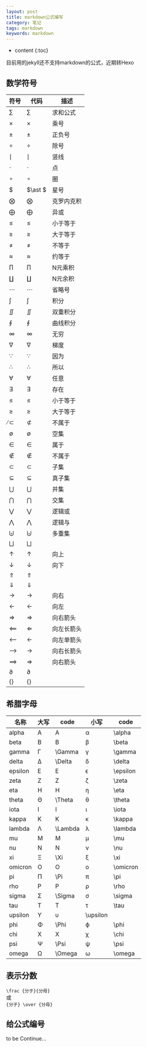 ```yaml
---
layout: post
title: markdown公式编写
category: 笔记
tags: markdown
keywords: markdown
---
```


* content
{:toc}

目前用的jekyll还不支持markdown的公式，近期转Hexo

## 数学符号

符号|代码|描述
--|--|--
∑|$\sum$|求和公式
×|$\times$|乘号
±|$\pm$|正负号
÷|$\div$|除号
∣|$\mid$|竖线
⋅|$\cdot$|点
∘|$\circ$|圈
$|$\ast $|星号
⨂|$\bigotimes$|克罗内克积
⨁|$\bigoplus$|异或
≤|$\leq$|小于等于
≥|$\geq$|大于等于
≠​|$\neq$|不等于
≈|$\approx$|约等于
∏|$\prod$|N元乘积
∐|$\coprod$|N元余积
⋯|$\cdots$|省略号
∫|$\int$|积分
∬|$\iint$|双重积分
∮|$\oint$|曲线积分
∞|$\infty$|无穷
∇|$\nabla$|梯度
∵|$\because$|因为
∴|$\therefore$|所以
∀|$\forall$|任意
∃|$\exists$|存在
≤|$\leq$|小于等于
≥|$\geq$|大于等于
̸⊂​|$\not\subset$|不属于
∅|$\emptyset$|空集
∈|$\in$|属于
∉|$\notin$|不属于
⊂|$\subset$|子集
⊆|$\subseteq$|真子集
⋃|$\bigcup$|并集
⋂|$\bigcap$|交集
⋁|$\bigvee$|逻辑或
⋀|$\bigwedge$|逻辑与
⨄|$\biguplus$|多重集
⨆|$\bigsqcup$|	
↑|$\uparrow$|向上
↓|$\downarrow$|向下
⇑|$\Uparrow$|
⇓|$\Downarrow$|
→|$\rightarrow$|向右
←|$\leftarrow$|向左
⇒|$\Rightarrow$|向右箭头
⟸|$\Longleftarrow$|向左长箭头
⟵|$\longleftarrow$|向左单箭头
⟶|$\longrightarrow$|向右长箭头
⟹|$\Longrightarrow$|向右箭头
∂|$\partial$|
{}|$\lbrace \rbrace$|
## 希腊字母

名称 | 大写 | code | 小写 | code  
-- | -- | -- | -- | -- | 
alpha | A | A | α | \alpha
beta | B | B | β | \beta
gamma | Γ | \Gamma | γ | \gamma
delta | Δ | \Delta | δ | \delta
epsilon | E | E | ϵ | \epsilon
zeta | Z | Z | ζ | \zeta
eta | H | H | η | \eta
theta | Θ | \Theta | θ | \theta
iota | I | I | ι | \iota
kappa | K | K | κ | \kappa
lambda | Λ | \Lambda | λ | \lambda
mu | M | M | μ | \mu
nu | N | N | ν | \nu
xi | Ξ | \Xi | ξ | \xi
omicron | O | O | ο | \omicron
pi | Π | \Pi | π | \pi
rho | P | P | ρ | \rho
sigma | Σ | \Sigma | σ | \sigma
tau | T | T | τ | \tau
upsilon | Υ | υ | \upsilon
phi | Φ | \Phi | ϕ | \phi
chi | X | X | χ | \chi
psi | Ψ | \Psi | ψ | \psi
omega | Ω | \Omega | ω | \omega


## 表示分数

`\frac {分子}{分母} `  
或  
`{分子} \over {分母}`



## 给公式编号

$\tag{1}$  



to be Continue...